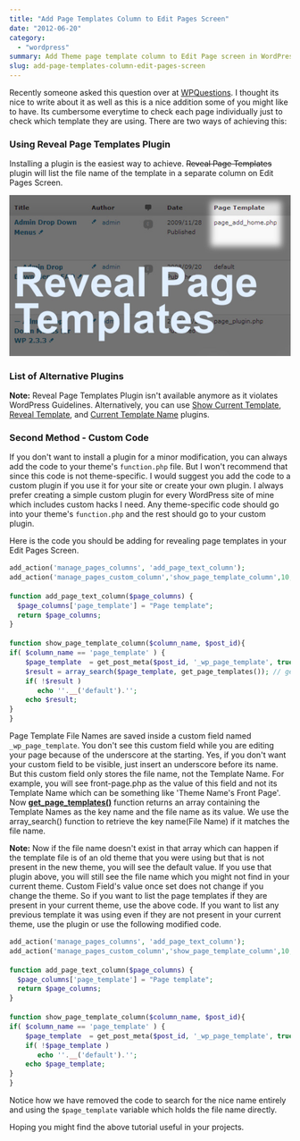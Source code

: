 ```yaml
---
title: "Add Page Templates Column to Edit Pages Screen"
date: "2012-06-20"
category: 
  - "wordpress"
summary: Add Theme page template column to Edit Page screen in WordPress.
slug: add-page-templates-column-edit-pages-screen
---
```


Recently someone asked this question over at [WPQuestions](https://wpquestions.com/question/showLoggedIn/id/4130). I thought its nice to write about it as well as this is a nice addition some of you might like to have. Its cumbersome everytime to check each page individually just to check which template they are using. There are two ways of achieving this:

### Using Reveal Page Templates Plugin

Installing a plugin is the easiest way to achieve. ~~Reveal Page Templates~~ plugin will list the file name of the template in a separate column on Edit Pages Screen.

![Reveal Page Templates plugin screenshot](images/reveal-page-templates.jpg#center "Reveal Page Templates")

### List of Alternative Plugins

**Note:** Reveal Page Templates Plugin isn't available anymore as it violates WordPress Guidelines. Alternatively, you can use [Show Current Template](https://wordpress.org/plugins/show-current-template/), [Reveal Template](https://wordpress.org/plugins/reveal-template/), and [Current Template Name](https://wordpress.org/plugins/current-template-name/) plugins.

### Second Method - Custom Code

If you don't want to install a plugin for a minor modification, you can always add the code to your theme's `function.php` file. But I won't recommend that since this code is not theme-specific. I would suggest you add the code to a custom plugin if you use it for your site or create your own plugin. I always prefer creating a simple custom plugin for every WordPress site of mine which includes custom hacks I need. Any theme-specific code should go into your theme's `function.php` and the rest should go to your custom plugin.

Here is the code you should be adding for revealing page templates in your Edit Pages Screen.

```php
add_action('manage_pages_columns', 'add_page_text_column');
add_action('manage_pages_custom_column','show_page_template_column',10,2);

function add_page_text_column($page_columns) {
  $page_columns['page_template'] = "Page template";
  return $page_columns;
}

function show_page_template_column($column_name, $post_id){
if( $column_name == 'page_template' ) {
    $page_template 	= get_post_meta($post_id, '_wp_page_template', true); // file name
    $result = array_search($page_template, get_page_templates()); // get template nice name
    if( !$result )
       echo ''.__('default').'';
    echo $result;
}
}
```

Page Template File Names are saved inside a custom field named `_wp_page_template`. You don't see this custom field while you are editing your page because of the underscore at the starting. Yes, if you don't want your custom field to be visible, just insert an underscore before its name. But this custom field only stores the file name, not the Template Name. For example, you will see front-page.php as the value of this field and not its Template Name which can be something like 'Theme Name's Front Page'. Now **[get\_page\_templates()](https://developer.wordpress.org/reference/functions/get_page_templates/)** function returns an array containing the Template Names as the key name and the file name as its value. We use the array\_search() function to retrieve the key name(File Name) if it matches the file name.

**Note:** Now if the file name doesn't exist in that array which can happen if the template file is of an old theme that you were using but that is not present in the new theme, you will see the default value. If you use that plugin above, you will still see the file name which you might not find in your current theme. Custom Field's value once set does not change if you change the theme. So if you want to list the page templates if they are present in your current theme, use the above code. If you want to list any previous template it was using even if they are not present in your current theme, use the plugin or use the following modified code.

```php
add_action('manage_pages_columns', 'add_page_text_column');
add_action('manage_pages_custom_column','show_page_template_column',10,2);

function add_page_text_column($page_columns) {
  $page_columns['page_template'] = "Page template";
  return $page_columns;
}

function show_page_template_column($column_name, $post_id){
if( $column_name == 'page_template' ) {
    $page_template 	= get_post_meta($post_id, '_wp_page_template', true); // file name
    if( !$page_template )
       echo ''.__('default').'';
    echo $page_template;
}
}
```

Notice how we have removed the code to search for the nice name entirely and using the `$page_template` variable which holds the file name directly.

Hoping you might find the above tutorial useful in your projects.
